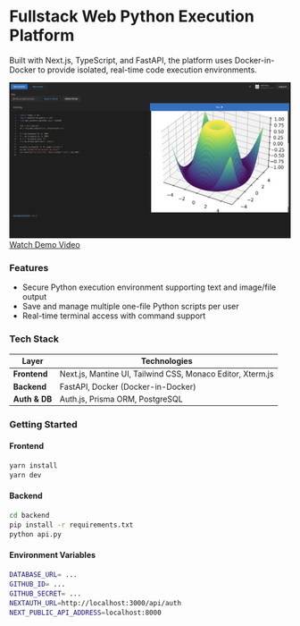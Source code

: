 # Fullstack Web Python Execution Platform

Built with Next.js, TypeScript, and FastAPI, the platform uses Docker-in-Docker to provide isolated, real-time code execution environments.

![Demo Screenshot](/public/screenshot-example.png)
[Watch Demo Video](https://raw.githubusercontent.com/yangjeffrey/python-execution-platform/main/public/pythonexecutionplatform.mp4)

### Features

- Secure Python execution environment supporting text and image/file output
- Save and manage multiple one-file Python scripts per user
- Real-time terminal access with command support

### Tech Stack

| Layer         | Technologies                                               |
| ------------- | ---------------------------------------------------------- |
| **Frontend**  | Next.js, Mantine UI, Tailwind CSS, Monaco Editor, Xterm.js |
| **Backend**   | FastAPI, Docker (Docker-in-Docker)                         |
| **Auth & DB** | Auth.js, Prisma ORM, PostgreSQL                            |

### Getting Started

#### Frontend

```bash
yarn install
yarn dev
```

#### Backend

```bash
cd backend
pip install -r requirements.txt
python api.py
```

#### Environment Variables

```bash
DATABASE_URL= ...
GITHUB_ID= ...
GITHUB_SECRET= ...
NEXTAUTH_URL=http://localhost:3000/api/auth
NEXT_PUBLIC_API_ADDRESS=localhost:8000
```
